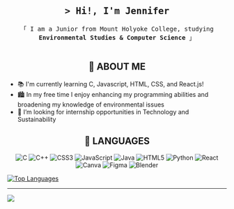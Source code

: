 <!-- Intro  -->
<h2 align="center">
        <samp>&gt; Hi!, I'm
                <b>Jennifer</b>
        </samp>
</h2>


<p align="center"> 
  <samp>
    「 I am a Junior from Mount Holyoke College, studying <b> Environmental Studies & Computer Science </b> 」
    <br>
    <br>
  </samp>
</p>

<h2 align="center"> 🌱 ABOUT ME </h2>
<ul style="align: center;">
  <li>📚 I'm currently learning C, Javascript, HTML, CSS, and React.js!</li>
  <li>🏙️ In my free time I enjoy enhancing my programming abilities and broadening my knowledge of environmental issues</li>
  <li>💬 I’m looking for internship opportunities in Technology and Sustainability</li>
</ul>

<h2 align="center"> 🌵 LANGUAGES </h2>
<p style="text-align: center;">
  <img src="https://img.shields.io/badge/c-%2300599C.svg?style=for-the-badge&logo=c&logoColor=white" alt="C">
  <img src="https://img.shields.io/badge/c++-%2300599C.svg?style=for-the-badge&logo=c%2B%2B&logoColor=white" alt="C++">
  <img src="https://img.shields.io/badge/css3-%231572B6.svg?style=for-the-badge&logo=css3&logoColor=white" alt="CSS3">
  <img src="https://img.shields.io/badge/javascript-%23323330.svg?style=for-the-badge&logo=javascript&logoColor=%23F7DF1E" alt="JavaScript">
  <img src="https://img.shields.io/badge/java-%23ED8B00.svg?style=for-the-badge&logo=java&logoColor=white" alt="Java">
  <img src="https://img.shields.io/badge/html5-%23E34F26.svg?style=for-the-badge&logo=html5&logoColor=white" alt="HTML5">
  <img src="https://img.shields.io/badge/python-3670A0?style=for-the-badge&logo=python&logoColor=ffdd54" alt="Python">
  <img src="https://img.shields.io/badge/react-%2320232a.svg?style=for-the-badge&logo=react&logoColor=%2361DAFB" alt="React">
  <img src="https://img.shields.io/badge/Canva-%2300C4CC.svg?style=for-the-badge&logo=Canva&logoColor=white" alt="Canva">
  <img src="https://img.shields.io/badge/figma-%23F24E1E.svg?style=for-the-badge&logo=figma&logoColor=white" alt="Figma">
  <img src="https://img.shields.io/badge/blender-%23F5792A.svg?style=for-the-badge&logo=blender&logoColor=white" alt="Blender">
</p>

[<img src="https://github-readme-stats.vercel.app/api/top-langs/?username=jzhuang03&theme=radical&hide_border=false&include_all_commits=false&count_private=false&layout=compact" alt="Top Languages">](https://github-readme-stats.vercel.app/api/top-langs/?username=jzhuang03&theme=dark&hide_border=false&include_all_commits=false&count_private=false&layout=compact)

---
[![](https://visitcount.itsvg.in/api?id=jzhuang03&icon=0&color=10)](https://visitcount.itsvg.in)
